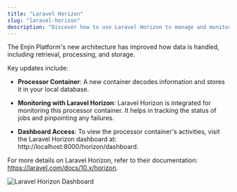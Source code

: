 ```yaml
---
title: "Laravel Horizon"
slug: "laravel-horizon"
description: "Discover how to use Laravel Horizon to manage and monitor queue workloads for the Enjin platform, ensuring smooth operations."
---
```

The Enjin Platform's new architecture has improved how data is handled, including retrieval, processing, and storage.

Key updates include:

- **Processor Container**: A new container decodes information and stores it in your local database.

- **Monitoring with Laravel Horizon**: Laravel Horizon is integrated for monitoring this processor container. It helps in tracking the status of jobs and pinpointing any failures.

- **Dashboard Access**: To view the processor container's activities, visit the Laravel Horizon dashboard at: http://localhost:8000/horizon/dashboard.

For more details on Laravel Horizon, refer to their documentation: https://laravel.com/docs/10.x/horizon.

![Laravel Horizon Dashboard](/img/guides/going-open-source/laravel-dashboard.png)
